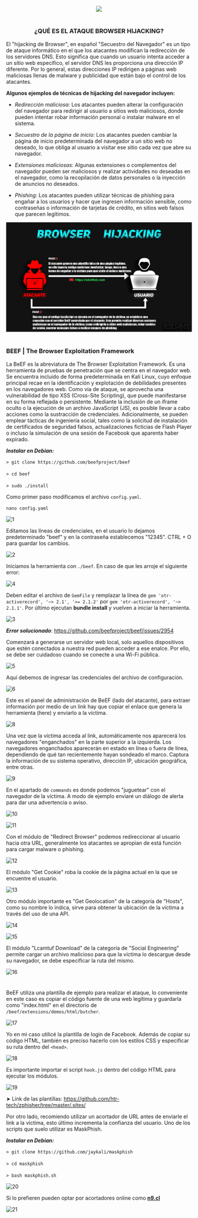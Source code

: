 <p align="center">
  <a href="https://github.com/DenverCoder1/readme-typing-svg"><img src="https://readme-typing-svg.herokuapp.com?color=D1F700&width=420&lines=Ataque+de+Browser+Hijacking+[BeEF]"></a>
</p>

<h1 align="center"></h1>

<h3 align="center">¿QUÉ ES EL ATAQUE BROWSER HIJACKING?</h3>

El "hijacking de Browser", en español "Secuestro del Navegador" es un tipo de ataque informático en el que los atacantes modifican la redirección de los servidores DNS. Esto significa que cuando un usuario intenta acceder a un sitio web específico, el servidor DNS les proporciona una dirección IP diferente. Por lo general, estas direcciones IP redirigen a páginas web maliciosas llenas de malware y publicidad que están bajo el control de los atacantes.

**Algunos ejemplos de técnicas de hijacking del navegador incluyen:**

- _Redirección maliciosa:_ Los atacantes pueden alterar la configuración del navegador para redirigir al usuario a sitios web maliciosos, donde pueden intentar robar información personal o instalar malware en el sistema.

- _Secuestro de la página de inicio:_ Los atacantes pueden cambiar la página de inicio predeterminada del navegador a un sitio web no deseado, lo que obliga al usuario a visitar ese sitio cada vez que abre su navegador.

- _Extensiones maliciosas:_ Algunas extensiones o complementos del navegador pueden ser maliciosos y realizar actividades no deseadas en el navegador, como la recopilación de datos personales o la inyección de anuncios no deseados.

- _Phishing:_ Los atacantes pueden utilizar técnicas de phishing para engañar a los usuarios y hacer que ingresen información sensible, como contraseñas o información de tarjetas de crédito, en sitios web falsos que parecen legítimos.

<p align="center">
  <img src="https://github.com/R3LI4NT/articulos/blob/main/Pentesting/ING-SOCIAL/img/Browser_Hijacking.png">
</p>

<h1 align="center"></h1>

### BEEF | The Browser Exploitation Framework

La BeEF es la abreviatura de The Browser Exploitation Framework. Es una herramienta de pruebas de penetración que se centra en el navegador web. Se encuentra incluido de forma predeterminada en Kali Linux, cuyo enfoque principal recae en la identificación y explotación de debilidades presentes en los navegadores web. Como vía de ataque, se aprovecha una vulnerabilidad de tipo XSS (Cross-Site Scripting), que puede manifestarse en su forma reflejada o persistente. Mediante la inclusión de un iframe oculto o la ejecución de un archivo JavaScript (JS), es posible llevar a cabo acciones como la sustracción de credenciales. Adicionalmente, se pueden emplear tácticas de ingeniería social, tales como la solicitud de instalación de certificados de seguridad falsos, actualizaciones ficticias de Flash Player o incluso la simulación de una sesión de Facebook que aparenta haber expirado.

**_Instalar en Debian:_**
```
> git clone https://github.com/beefproject/beef

> cd beef

> sudo ./install
```

Como primer paso modificamos el archivo `config.yaml`.
```
nano config.yaml
```

![1](https://github.com/R3LI4NT/articulos/assets/75953873/521a7f84-27ea-4659-a96f-302edf3dcfb7)

Editamos las líneas de credenciales, en el usuario lo dejamos predeterminado "beef" y en la contraseña establecemos "12345". CTRL + O para guardar los cambios.

![2](https://github.com/R3LI4NT/articulos/assets/75953873/829364fd-04a9-4266-b790-be381ad9bd83)

Iniciamos la herramienta con `./beef`. En caso de que les arroje el siguiente error:

![4](https://github.com/R3LI4NT/articulos/assets/75953873/8084431b-c507-4c55-8d48-7a00dfe02e02)

Deben editar el archivo de `GemFile` y remplazar la línea de `gem 'otr-activerecord', '~> 2.1', '>= 2.1.2'` por `gem 'otr-activerecord', '~> 2.1.1'`. Por último ejecutan **bundle install** y vuelven a iniciar la herramienta.

![3](https://github.com/R3LI4NT/articulos/assets/75953873/3a3003cd-15bf-4391-9699-d9cd90ce5cef)

_**Error solucionado**_: https://github.com/beefproject/beef/issues/2954 

Comenzará a generarse un servidor web local, solo aquellos dispositivos que estén conectados a nuestra red pueden acceder a ese enalce. Por ello, se debe ser cuidadoso cuando se conecte a una Wi-Fi pública. 

![5](https://github.com/R3LI4NT/articulos/assets/75953873/dc244c20-10a1-4c22-a5f0-31baa1cee561)

Aquí debemos de ingresar las credenciales del archivo de configuración.

![6](https://github.com/R3LI4NT/articulos/assets/75953873/e42f2176-3b9f-46c1-a3b0-c3e0d0831bef)

Este es el panel de administración de BeEF (lado del atacante), para extraer información por medio de un link hay que copiar el enlace que genera la herramienta (here) y enviarlo a la víctima. 

![8](https://github.com/R3LI4NT/articulos/assets/75953873/b4135e18-bbdc-46b4-b8a6-8e9778355edb)

Una vez que la víctima acceda al link, automáticamente nos aparecerá los navegadores "enganchados" en la parte superior a la izquierda. Los navegadores enganchados aparecerán en estado en línea o fuera de línea, dependiendo de qué tan recientemente hayan sondeado el marco. Captura la información de su sistema operativo, dirección IP, ubicación geográfica, entre otras.

![9](https://github.com/R3LI4NT/articulos/assets/75953873/82ee31c0-0020-442a-b8b8-ec414f5a42be)

En el apartado de `commands` es donde podemos "juguetear" con el navegador de la víctima. A modo de ejemplo enviaré un diálogo de alerta para dar una advertencia o aviso.

![10](https://github.com/R3LI4NT/articulos/assets/75953873/400da218-2d25-46ea-bd2e-2ae63cd9eb31)

![11](https://github.com/R3LI4NT/articulos/assets/75953873/a314994c-e5c4-4f97-a0be-ba28e3356dfa)

Con el módulo de "Redirect Browser" podemos redireccionar al usuario hacia otra URL, generalmente los atacantes se apropian de está función para cargar malware o phishing. 

![12](https://github.com/R3LI4NT/articulos/assets/75953873/9232c439-3d82-4863-88cf-63db97a76392)

El módulo "Get Cookie" roba la cookie de la página actual en la que se encuentre el usuario.

![13](https://github.com/R3LI4NT/articulos/assets/75953873/67b1a4a4-9751-41ee-9cdb-1e1ff45972f1)

Otro módulo importante es "Get Geolocation" de la categoría de "Hosts", como su nombre lo indica, sirve para obtener la ubicación de la víctima a través del uso de una API.

![14](https://github.com/R3LI4NT/articulos/assets/75953873/dfdb0850-e253-41ac-bd32-a2caccdc214c)

![15](https://github.com/R3LI4NT/articulos/assets/75953873/ec027cf6-b027-4847-942c-548ef93dd1b5)

El módulo "Lcamtuf Download" de la categoría de "Social Engineering" permite cargar un archivo malicioso para que la víctima lo descargue desde su navegador, se debe especificar la ruta del mismo.

![16](https://github.com/R3LI4NT/articulos/assets/75953873/74150185-c5e9-4cae-995e-bddfe45bd7a4)

<h1 align="center"></h1>

BeEF utiliza una plantilla de ejemplo para realizar el ataque, lo conveniente en este caso es copiar el código fuente de una web legítima y guardarla como "index.html" en el directorio de `/beef/extensions/demos/html/butcher`.

![17](https://github.com/R3LI4NT/articulos/assets/75953873/51d85431-e0c5-4a81-a61c-82dceccbaeae)

Yo en mi caso utilicé la plantilla de login de Facebook. Además de copiar su código HTML, también es preciso hacerlo con los estilos CSS y especificar su ruta dentro del `<head>`.

![18](https://github.com/R3LI4NT/articulos/assets/75953873/264482c4-c262-4b29-9407-5b4705737573)

Es importante importar el script `hook.js` dentro del código HTML para ejecutar los módulos.

![19](https://github.com/R3LI4NT/articulos/assets/75953873/c00a19b3-892b-40c2-93a7-73f43e57667a)

➤ Link de las plantillas: https://github.com/htr-tech/zphisher/tree/master/.sites/

Por otro lado, recomiendo utilizar un acortador de URL antes de enviarle el link a la víctima, esto último incrementa la confianza del usuario. Uno de los scripts que suelo utilizar es MaskPhish.

**_Instalar en Debian:_**
```
> git clone https://github.com/jaykali/maskphish

> cd maskphish

> bash maskphish.sh
```

![20](https://github.com/R3LI4NT/articulos/assets/75953873/3a6b4b14-793d-4254-90a6-e59c5217f914)

Si lo prefieren pueden optar por acortadores online como <a href="https://n9.cl/es">**n9.cl**</a>

![21](https://github.com/R3LI4NT/articulos/assets/75953873/0ed250eb-e494-4c29-8cba-222220ad4053)
